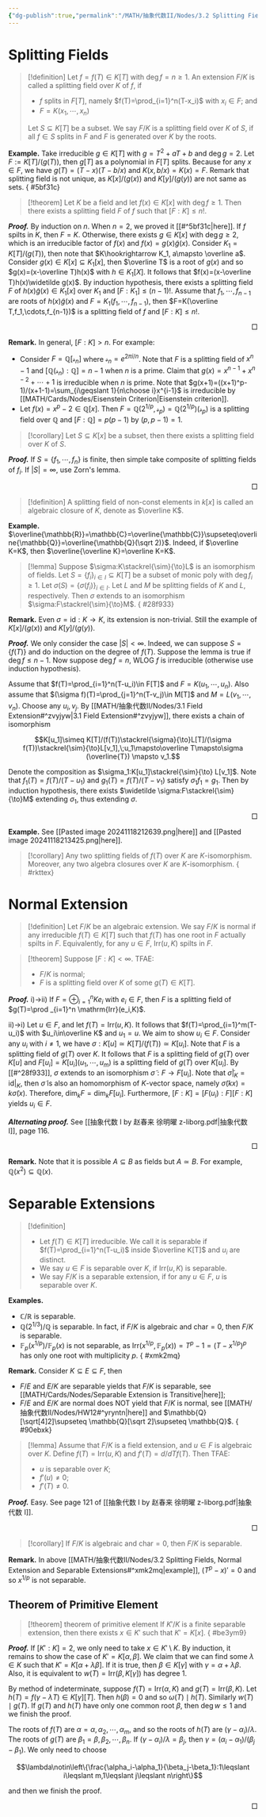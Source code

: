 ```yaml
---
{"dg-publish":true,"permalink":"/MATH/抽象代数II/Nodes/3.2 Splitting Fields, Normal Extension and Separable Extensions/","dgPassFrontmatter":true}
---
```



# Splitting Fields

> [!definition]
> Let $f=f(T)\in K[T]$ with $\deg f=n\geqslant 1$. An extension $F/K$ is called a splitting field over $K$ of $f$, if
> - $f$ splits in $F[T]$, namely $f(T)=\prod_{i=1}^n(T-x_i)$ with $x_i\in F$; and
> - $F=K(x_1,\cdots,x_n)$
> 
> Let $S\subseteq K[T]$ be a subset. We say $F/K$ is a splitting field over $K$ of $S$, if all $f\in S$ splits in $F$ and $F$ is generated over $K$ by the roots.

**Example.** Take irreducible $g\in K[T]$ with $g=T^2+aT+b$ and $\deg g=2$. Let $F:=K[T]/(g(T))$, then $g[T]$ as a polynomial in $F[T]$ splits. Because for any $x\in F$, we have $g(T)=(T-x)(T-b/x)$ and $K(x,b/x)=K(x)=F$. Remark that splitting field is not unique, as $K[x]/(g(x))$ and $K[y]/(g(y))$ are not same as sets.
{ #5bf31c}



> [!theorem]
> Let $K$ be a field and let $f(x)\in K[x]$ with $\deg f\geqslant 1$. Then there exists a splitting field $F$ of $f$ such that $[F:K]\leqslant n!$.

**_Proof._**
By induction on $n$. When $n=2$, we proved it [[#^5bf31c|here]]. If $f$ spilts in $K$, then $F=K$. Otherwise, there exists $g\in K[x]$ with $\deg g\geqslant 2$, which is an irreducible factor of $f(x)$ and $f(x)=g(x)\widetilde g(x)$. Consider $K_1=K[T]/(g(T))$, then note that $K\hookrightarrow K_1, a\mapsto \overline a$. Consider $g(x)\in K[x]\subseteq K_1[x]$, then $\overline T$ is a root of $g(x)$ and so $g(x)=(x-\overline T)h(x)$ with $h\in K_1[X]$. It follows that $f(x)=(x-\overline T)h(x)\widetilde g(x)$. By induction hypothesis, there exists a splitting field $F$ of $h(x)\widetilde g(x)\in K_1[x]$ over $K_1$ and $[F:K_1]\leqslant (n-1)!$. Assume that $f_1,\cdots,f_{n-1}$ are roots of $h(x)\widetilde g(x)$ and $F=K_1(f_1,\cdots,f_{n-1})$, then $F=K(\overline T,f_1,\cdots,f_{n-1})$ is a splitting field of $f$ and $[F:K]\leqslant n!$.  
<p align="right">□</p>


**Remark.** In general, $[F:K]>n$. For example:
- Consider $F=\mathbb{Q}[\mathscr s_n]$ where $\mathscr s_n=e^{2\pi i/n}$. Note that $F$ is a splitting field of $x^n-1$ and $[\mathbb{Q}(\mathscr s_n):\mathbb{Q}]=n-1$ when $n$ is a prime. Claim that $g(x)=x^{n-1}+x^{n-2}+\cdots+1$ is irreducible when $n$ is prime. Note that $g(x+1)=((x+1)^p-1)/(x+1-1)=\sum_{i\geqslant 1}{n\choose i}x^{i-1}$ is irreducible by [[MATH/Cards/Nodes/Eisenstein Criterion\|Eisenstein criterion]]. 
- Let $f(x)=x^p-2\in \mathbb{Q}[x]$. Then $F=\mathbb{Q}(2^{1/p},\mathscr s_p)=\mathbb{Q}(2^{1/p})(\mathscr s_p)$ is a splitting field over $\mathbb{Q}$ and $[F:\mathbb{Q}]=p(p-1)$ by $(p,p-1)=1$.

> [!corollary]
> Let $S\subseteq K[x]$ be a subset, then there exists a splitting field over $K$ of $S$.

**_Proof._**
If $S=\{f_1,\cdots,f_n\}$ is finite, then simple take composite of splitting fields of $f_i$. If $|S|=\infty$, use Zorn's lemma.
<p align="right">□</p>


> [!definition]
> A splitting field of non-const elements in $k[x]$ is called an algebraic closure of $K$, denote as $\overline K$.

**Example.** $\overline{\mathbb{R}}=\mathbb{C}=\overline{\mathbb{C}}\supseteq\overline{\mathbb{Q}}=\overline{\mathbb{Q}(\sqrt 2)}$. Indeed, if $\overline K=K$, then $\overline{\overline K}=\overline K=K$.

> [!lemma]
> Suppose $\sigma:K\stackrel{\sim}{\to}L$ is an isomorphism of fields. Let $S=\{f_i\}_{i\in I}\subseteq K[T]$ be a subset of monic poly with $\deg f_i\geqslant 1$. Let $\sigma(S)=\{\sigma(f_i)\}_{i\in I}$. Let $L$ and $M$ be splitting fields of $K$ and $L$, respectively. Then $\sigma$ extends to an isomorphism $\sigma:F\stackrel{\sim}{\to}M$.
{ #28f933}


**Remark.** Even $\sigma=\mathrm{id}:K\to K$, its extension is non-trivial. Still the example of $K[x]/(g(x))$ and $K[y]/(g(y))$. 

**_Proof._**
We only consider the case $|S|<\infty$. Indeed, we can suppose $S=\{f(T)\}$ and do induction on the degree of $f(T)$. Suppose the lemma is true if $\deg f\leqslant n-1$. Now suppose $\deg f=n$, WLOG $f$ is irreducible (otherwise use induction hypothesis). 

Assume that $f(T)=\prod_{i=1}^n(T-u_i)\in F[T]$ and $F=K(u_1,\cdots,u_n)$. Also assume that $(\sigma f)(T)=\prod_{j=1}^n(T-v_j)\in M[T]$ and $M=L(v_1,\cdots,v_n)$. Choose any $u_i,v_j$. By [[MATH/抽象代数II/Nodes/3.1 Field Extension#^zvyjyw\|3.1 Field Extension#^zvyjyw]], there exists a chain of isomorphism

$$K[u_1]\simeq K[T]/(f(T))\stackrel{\sigma}{\to}L[T]/(\sigma f(T))\stackrel{\sim}{\to}L[v_1],\;u_1\mapsto\overline T\mapsto\sigma (\overline{T}) \mapsto v_1.$$

Denote the composition as $\sigma_1:K[u_1]\stackrel{\sim}{\to} L[v_1]$. Note that $f_1(T)=f(T)/(T-u_1)$ and $g_1(T)=f(T)/(T-v_1)$ satisfy $\sigma_1 f_1=g_1$. Then by induction hypothesis, there exists $\widetilde \sigma:F\stackrel{\sim}{\to}M$ extending $\sigma_1$, thus extending $\sigma$. 
<p align="right">□</p>


**Example.** See [[Pasted image 20241118212639.png\|here]] and [[Pasted image 20241118213425.png\|here]]. 

> [!corollary]
> Any two splitting fields of $f(T)$ over $K$ are $K$-isomorphism. Moreover, any two algebra closures over $K$ are $K$-isomorphism.
{ #rkttex}



# Normal Extension

> [!definition] 
> Let $F/K$ be an algebraic extension. We say $F/K$ is normal if any irreducible $f(T)\in K[T]$ such that $f(T)$ has one root in $F$ actually spilts in $F$. Equivalently, for any $u\in F$, $\mathrm{Irr}(u,K)$ spilts in $F$.
> 

> [!theorem]
> Suppose $[F:K]<\infty$. TFAE:
> - $F/K$ is normal;
> - $F$ is a splitting field over $K$ of some $g(T)\in K[T]$. 

**_Proof._**
i)->ii) If $F=\oplus _{i=1}^n Ke_i$ with $e_i\in F$, then $F$ is a splitting field of $g(T)=\prod _{i=1}^n \mathrm{Irr}(e_i,K)$. 

ii)->i) Let $u\in F$, and let $f(T)=\mathrm{Irr}(u,K)$. It follows that $f(T)=\prod_{i=1}^m(T-u_i)$ with $u_i\in\overline K$ and $u_1=u$. We aim to show $u_i\in F$. Consider any $u_i$ with $i\neq 1$, we have $\sigma: K[u]\simeq K[T]/(f(T))\simeq K[u_i]$. Note that $F$ is a splitting field of $g(T)$ over $K$. It follows that $F$ is a splitting field of $g(T)$ over $K[u]$ and $F[u_i]=K[u_i](u_1,\cdots,u_m)$ is a splitting field of $g(T)$ over $K[u_i]$. By [[#^28f933]], $\sigma$ extends to an isomorphism $\widetilde\sigma:F\to F[u_i]$. Note that $\widetilde \sigma|_{K}=\mathrm{id}|_{K}$, then $\widetilde \sigma$ is also an homomorphism of $K$-vector space, namely $\widetilde\sigma(kx)=k\widetilde\sigma(x)$. Therefore, $\dim _kF=\dim_k F[u_i]$. Furthermore, $[F:K]=[F(u_i):F][F:K]$ yields $u_i\in F$. 

***Alternating proof.*** See [[抽象代数 I by 赵春来 徐明曜 z-liborg.pdf|抽象代数 I]], page 116.
<p align="right">□</p>


**Remark.** Note that it is possible $A\subseteq B$ as fields but $A\simeq B$. For example, $\mathbb{Q}(x^2)\subseteq \mathbb{Q}(x)$. 

# Separable Extensions

> [!definition]
> - Let $f(T)\in K[T]$ irreducible. We call it is separable if $f(T)=\prod_{i=1}^n(T-u_i)$ inside $\overline K[T]$ and $u_i$ are distinct. 
> - We say $u\in F$ is separable over $K$, if $\mathrm{Irr}(u,K)$ is separable.
> - We say $F/K$ is a separable extension, if for any $u\in F$, $u$ is separable over $K$.

**Examples.**
- $\mathbb{C}/\mathbb{R}$ is separable.
- $\mathbb{Q}(2^{1/3})/\mathbb{Q}$ is separable. In fact, if $F/K$ is algebraic and $\mathrm{char}=0$, then $F/K$ is separable.
- $\mathbb{F}_p(x^{1/p})/\mathbb{F}_p(x)$ is not separable, as $\mathrm{Irr}(x^{1/p},\mathbb{F}_p(x))=T^p-1=(T-x^{1/p})^p$ has only one root with multiplicity $p$.
{ #xmk2mq}



**Remark.** Consider $K\subseteq E\subseteq F$, then 
- $F/E$ and $E/K$ are separable yields that $F/K$ is separable, see [[MATH/Cards/Nodes/Separable Extension is Transitive\|here]];
- $F/E$ and $E/K$ are normal does NOT yield that $F/K$ is normal, see [[MATH/抽象代数II/Nodes/HW12#^yryntn\|here]] and $\mathbb{Q}[\sqrt[4]2]\supseteq \mathbb{Q}[\sqrt 2]\supseteq \mathbb{Q}$. 
{ #90ebxk}


> [!lemma]
> Assume that $F/K$ is a field extension, and $u\in F$ is algebraic over $K$. Define $f(T)=\mathrm{Irr}(u,K)$ and $f'(T)=d/dT f(T)$. Then TFAE:
> - $u$ is separable over $K$;
> - $f'(u)\neq 0$;
> - $f'(T)\neq 0$.

**_Proof._**
Easy. See page 121 of [[抽象代数 I by 赵春来 徐明曜 z-liborg.pdf|抽象代数 I]]. 
<p align="right">□</p>


> [!corollary]
> If $F/K$ is algebraic and $\mathrm{char} =0$, then $F/K$ is separable.

**Remark.** In above [[MATH/抽象代数II/Nodes/3.2 Splitting Fields, Normal Extension and Separable Extensions#^xmk2mq\|example]], $(T^p-x)'=0$ and so $x^{1/p}$ is not separable.

## Theorem of Primitive Element

> [!theorem] theorem of primitive element
> If $K'/K$ is a finite separable extension, then there exists $x\in K'$ such that $K'=K[x]$. 
{ #be3ym9}


**_Proof._**
If $[K':K]=2$, we only need to take $x\in K'\setminus K$. By induction, it remains to show the case of $K'=K[\alpha,\beta]$. We claim that we can find some $\lambda\in K$ such that $K'=K[\alpha+\lambda\beta]$. If it is true, then $\beta\in K[\gamma]$ with $\gamma=\alpha+\lambda\beta$. Also, it is equivalent to $w(T)=\mathrm{Irr}(\beta,K[\gamma])$ has degree $1$. 

By method of indeterminate, suppose $f(T)=\mathrm{Irr}(\alpha,K)$ and $g(T)=\mathrm{Irr}(\beta,K)$. Let $h(T)=f(\gamma-\lambda T)\in K[\gamma][T]$. Then $h(\beta)=0$ and so $\omega(T)\mid h(T)$. Similarly $w(T)\mid g(T)$. If $g(T)$ and $h(T)$ have only one common root $\beta$, then $\deg w\leqslant 1$ and we finish the proof. 

The roots of $f(T)$ are $\alpha=\alpha, \alpha_2,\cdots,\alpha_m$, and so the roots of $h(T)$ are $(\gamma-\alpha_i)/\lambda$. The roots of $g(T)$ are $\beta_1=\beta,\beta_2,\cdots,\beta_n$. If $(\gamma-\alpha_i)/\lambda=\beta_j$, then $\gamma=(\alpha_i-\alpha_1)/(\beta_j-\beta_1)$. We only need to choose 

$$\lambda\notin\left\{\frac{\alpha_i-\alpha_1}{\beta_j-\beta_1}:1\leqslant i\leqslant m,1\leqslant j\leqslant n\right\}$$

and then we finish the proof.
<p align="right">□</p>



